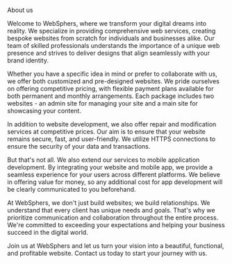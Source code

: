 About us
       
   Welcome to WebSphers, where we transform your digital dreams into reality. We specialize in providing comprehensive web services, creating bespoke websites from scratch for individuals and businesses alike. Our team of skilled professionals understands the importance of a unique web presence and strives to deliver designs that align seamlessly with your brand identity.

Whether you have a specific idea in mind or prefer to collaborate with us, we offer both customized and pre-designed websites. We pride ourselves on offering competitive pricing, with flexible payment plans available for both permanent and monthly arrangements. Each package includes two websites - an admin site for managing your site and a main site for showcasing your content.

In addition to website development, we also offer repair and modification services at competitive prices. Our aim is to ensure that your website remains secure, fast, and user-friendly. We utilize HTTPS connections to ensure the security of your data and transactions.

But that's not all. We also extend our services to mobile application development. By integrating your website and mobile app, we provide a seamless experience for your users across different platforms. We believe in offering value for money, so any additional cost for app development will be clearly communicated to you beforehand.

At WebSphers, we don't just build websites; we build relationships. We understand that every client has unique needs and goals. That's why we prioritize communication and collaboration throughout the entire process. We're committed to exceeding your expectations and helping your business succeed in the digital world.

Join us at WebSphers and let us turn your vision into a beautiful, functional, and profitable website. Contact us today to start your journey with us.
